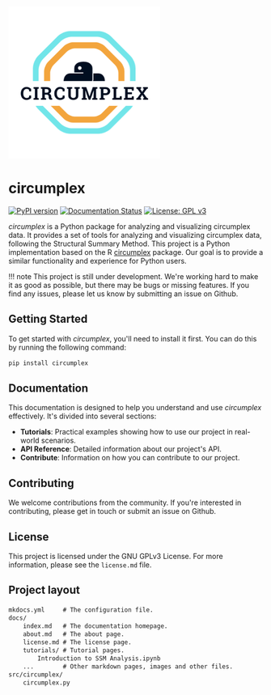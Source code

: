 <img src="docs/img/logo-light.png" width="300">

# circumplex

[![PyPI version](https://badge.fury.io/py/circumplex.svg)](https://badge.fury.io/py/circumplex)
[![Documentation Status](https://readthedocs.org/projects/circumplex/badge/?version=latest)](https://circumplex.readthedocs.io/en/latest/?badge=latest)
[![License: GPL v3](https://img.shields.io/badge/License-GPLv3-blue.svg)](https://www.gnu.org/licenses/gpl-3.0)

_circumplex_ is a Python package for analyzing and visualizing circumplex data. It provides a set of tools for analyzing and visualizing circumplex data, following the Structural Summary Method. This project is a Python implementation based on the R [circumplex](https://circumplex.jmgirard.com/) package. Our goal is to provide a similar functionality and experience for Python users.

!!! note
    This project is still under development. We're working hard to make it as good as possible, but there may be bugs or missing features. If you find any issues, please let us know by submitting an issue on Github.

## Getting Started

To get started with _circumplex_, you'll need to install it first. You can do this by running the following command:

```bash
pip install circumplex
```

## Documentation

This documentation is designed to help you understand and use _circumplex_ effectively. It's divided into several sections:

- **Tutorials**: Practical examples showing how to use our project in real-world scenarios.
- **API Reference**: Detailed information about our project's API.
- **Contribute**: Information on how you can contribute to our project.

## Contributing

We welcome contributions from the community. If you're interested in contributing, please get in touch or submit an issue on Github.

## License

This project is licensed under the GNU GPLv3 License. For more information, please see the `license.md` file.

## Project layout

    mkdocs.yml     # The configuration file.
    docs/
        index.md   # The documentation homepage.
        about.md   # The about page.
        license.md # The license page.
        tutorials/ # Tutorial pages.
            Introduction to SSM Analysis.ipynb  
        ...        # Other markdown pages, images and other files.
    src/circumplex/
        circumplex.py 